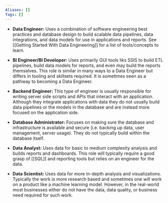 ```yaml
---
Aliases: []
Tags: []
---
```


- **Data Engineer:** Uses a combination of software engineering best practices and database design to build scalable data pipelines, data integrations, and data models for use in applications and reports. See [[Getting Started With Data Engineering]] for a list of tools/concepts to learn.

- **BI Engineer/BI Developer:** Uses primarily GUI tools liks SSIS to build ETL pipelines, build data models for reports, and even may build the reports themselves. This role is similar in many ways to a Data Engineer but differs in tooling and skillsets required. It is sometimes seen as a pathway to becoming a Data Engineer.

- **Backend Engineer:** This type of engineer is usually responsible for writing server side scripts and APIs that interact with an application. Although they integrate applications with data they do not usually build data pipelines or the models in the database and are instead more focused on the application side.

- **Database Administrator:** Focuses on making sure the database and infrastructure is available and secure (i.e. backing up data, user management, server usage). They do not typically build within the database itself.

- **Data Analyst:** Uses data for basic to medium complexity analysis and builds reports and dashboards. This role will typically require a good grasp of [[SQL]] and reporting tools but relies on an engineer for the data.

- **Data Scientist:** Uses data for more in-depth analysis and visualizations. Typically the work is more research based and sometimes one will work on a product like a machine learning model. However, in the real-world most businesses either do not have the data, data quality, or business need required for such work.